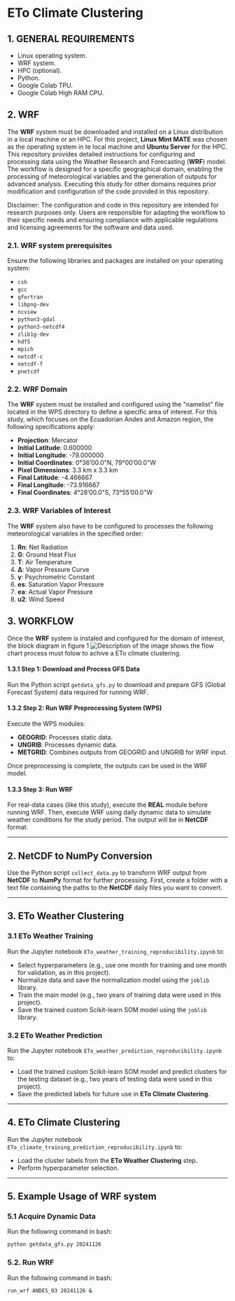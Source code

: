 # ETo Climate Clustering  

## 1. GENERAL REQUIREMENTS

* Linux operating system.
* WRF system.
* HPC (optional).
* Python.
* Google Colab TPU.
* Google Colab High RAM CPU.

## 2. WRF 

The **WRF** system must be downloaded and installed on a Linux distribution in a local machine or an HPC. For this project, **Linux Mint MATE** was chosen as the operating system in te local machine and **Ubuntu Server** for the HPC. This repository provides detailed instructions for configuring and processing data using the Weather Research and Forecasting (**WRF**) model. The workflow is designed for a specific geographical domain, enabling the processing of meteorological variables and the generation of outputs for advanced analysis. Executing this study for other domains requires prior modification and configuration of the code provided in this repository.

Disclaimer: The configuration and code in this repository are intended for research purposes only. Users are responsible for adapting the workflow to their specific needs and ensuring compliance with applicable regulations and licensing agreements for the software and data used.

### 2.1. WRF system prerequisites  
Ensure the following libraries and packages are installed on your operating system:  

- `csh`  
- `gcc`  
- `gfortran`  
- `libpng-dev`  
- `ncview`  
- `python3-gdal`  
- `python3-netcdf4`  
- `zlib1g-dev`  
- `hdf5`  
- `mpich`  
- `netcdf-c`  
- `netcdf-f`  
- `pnetcdf`  

### 2.2. WRF Domain 
The **WRF** system must be installed and configured using the "namelist" file located in the WPS directory to define a specific area of interest. For this study, which focuses on the Ecuadorian Andes and Amazon region, the following specifications apply:

- **Projection**: Mercator  
- **Initial Latitude**: 0.600000  
- **Initial Longitude**: -79.000000  
- **Initial Coordinates**: 0°36’00.0"N, 79°00’00.0"W  
- **Pixel Dimensions**: 3.3 km x 3.3 km  
- **Final Latitude**: -4.466667  
- **Final Longitude**: -73.916667  
- **Final Coordinates**: 4°28’00.0"S, 73°55’00.0"W  

### 2.3. WRF Variables of Interest  
The **WRF** system also have to be configured to processes the following meteorological variables in the specified order:  

1. **Rn**: Net Radiation  
2. **G**: Ground Heat Flux  
3. **T**: Air Temperature  
4. **∆**: Vapor Pressure Curve  
5. **γ**: Psychrometric Constant  
6. **es**: Saturation Vapor Pressure  
7. **ea**: Actual Vapor Pressure  
8. **u2**: Wind Speed  

## 3. WORKFLOW  

Once the **WRF** system is instaled and configured for the domain of interest, the block diagram in figure 1 ![Description of the image](./images/example-image.png) shows the flow chart process must folow to achive a ETo climate clustering. 



#### 1.3.1 Step 1: Download and Process GFS Data  
Run the Python script `getdata_gfs.py` to download and prepare GFS (Global Forecast System) data required for running WRF.  

#### 1.3.2 Step 2: Run WRF Preprocessing System (WPS)  
Execute the WPS modules:  
- **GEOGRID**: Processes static data.  
- **UNGRIB**: Processes dynamic data.  
- **METGRID**: Combines outputs from GEOGRID and UNGRIB for WRF input.  

Once preprocessing is complete, the outputs can be used in the WRF model.  

#### 1.3.3 Step 3: Run WRF  
For real-data cases (like this study), execute the **REAL** module before running WRF. Then, execute WRF using daily dynamic data to simulate weather conditions for the study period. The output will be in **NetCDF** format.  

---

## 2. NetCDF to NumPy Conversion  
Use the Python script `collect_data.py` to transform WRF output from **NetCDF** to **NumPy** format for further processing. First, create a folder with a text file containing the paths to the **NetCDF** daily files you want to convert.  

---

## 3. ETo Weather Clustering  

### 3.1 ETo Weather Training  
Run the Jupyter notebook `ETo_weather_training_reproducibility.ipynb` to:  
- Select hyperparameters (e.g., use one month for training and one month for validation, as in this project).  
- Normalize data and save the normalization model using the `joblib` library.  
- Train the main model (e.g., two years of training data were used in this project).  
- Save the trained custom Scikit-learn SOM model using the `joblib` library.  

### 3.2 ETo Weather Prediction  
Run the Jupyter notebook `ETo_weather_prediction_reproducibility.ipynb` to:  
- Load the trained custom Scikit-learn SOM model and predict clusters for the testing dataset (e.g., two years of testing data were used in this project).  
- Save the predicted labels for future use in **ETo Climate Clustering**.  

---

## 4. ETo Climate Clustering  
Run the Jupyter notebook `ETo_climate_training_prediction_reproducibility.ipynb` to:  
- Load the cluster labels from the **ETo Weather Clustering** step.  
- Perform hyperparameter selection.  

---

## 5. Example Usage of WRF system  

### 5.1 Acquire Dynamic Data  
Run the following command in bash:
```bash
python getdata_gfs.py 20241126
```

### 5.2. Run WRF
Run the following command in bash:
```bash
run_wrf ANDES_03 20241126 &
```
